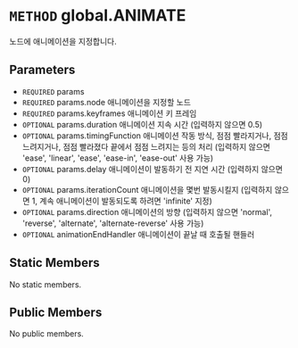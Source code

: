 # `METHOD` global.ANIMATE
노드에 애니메이션을 지정합니다.

## Parameters
* `REQUIRED` params 
* `REQUIRED` params.node				애니메이션을  지정할 노드
* `REQUIRED` params.keyframes		애니메이션  키 프레임
* `OPTIONAL` params.duration			애니메이션  지속 시간 (입력하지 않으면 0.5)
* `OPTIONAL` params.timingFunction	애니메이션  작동 방식, 점점 빨라지거나, 점점 느려지거나, 점점 빨라졌다 끝에서 점점 느려지는 등의 처리 (입력하지 않으면 'ease', 'linear', 'ease', 'ease-in', 'ease-out' 사용 가능)
* `OPTIONAL` params.delay			애니메이션이  발동하기 전 지연 시간 (입력하지 않으면 0)
* `OPTIONAL` params.iterationCount	애니메이션을  몇번 발동시킬지 (입력하지 않으면 1, 계속 애니메이션이 발동되도록 하려면 'infinite' 지정)
* `OPTIONAL` params.direction		애니메이션의  방향 (입력하지 않으면 'normal', 'reverse', 'alternate', 'alternate-reverse' 사용 가능)
* `OPTIONAL` animationEndHandler		애니메이션이  끝날 때 호출될 핸들러

## Static Members
No static members.

## Public Members
No public members.
